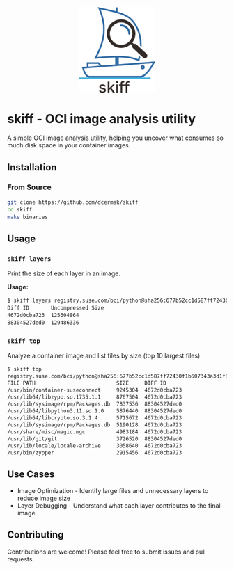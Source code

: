 <div align="center">
  <img src="skiff-logo.svg" width="35%" alt="skiff">
</div>

# skiff - OCI image analysis utility

A simple OCI image analysis utility, helping you uncover what consumes so much disk space in your container images.

## Installation

### From Source
```bash
git clone https://github.com/dcermak/skiff
cd skiff
make binaries
```

## Usage

### `skiff layers`

Print the size of each layer in an image.

**Usage:**
```bash
$ skiff layers registry.suse.com/bci/python@sha256:677b52cc1d587ff72430f1b607343a3d1f88b15a9bbd999601554ff303d6774f
Diff ID       Uncompressed Size
4672d0cba723  125604864
88304527ded0  129486336
```

### `skiff top`

Analyze a container image and list files by size (top 10 largest files).

```
$ skiff top registry.suse.com/bci/python@sha256:677b52cc1d587ff72430f1b607343a3d1f88b15a9bbd999601554ff303d6774f
FILE PATH                          SIZE     DIFF ID
/usr/bin/container-suseconnect     9245304  4672d0cba723
/usr/lib64/libzypp.so.1735.1.1     8767504  4672d0cba723
/usr/lib/sysimage/rpm/Packages.db  7837536  88304527ded0
/usr/lib64/libpython3.11.so.1.0    5876440  88304527ded0
/usr/lib64/libcrypto.so.3.1.4      5715672  4672d0cba723
/usr/lib/sysimage/rpm/Packages.db  5190128  4672d0cba723
/usr/share/misc/magic.mgc          4983184  4672d0cba723
/usr/lib/git/git                   3726520  88304527ded0
/usr/lib/locale/locale-archive     3058640  4672d0cba723
/usr/bin/zypper                    2915456  4672d0cba723
```

## Use Cases

- Image Optimization - Identify large files and unnecessary layers to reduce image size
- Layer Debugging - Understand what each layer contributes to the final image

## Contributing

Contributions are welcome! Please feel free to submit issues and pull requests.
